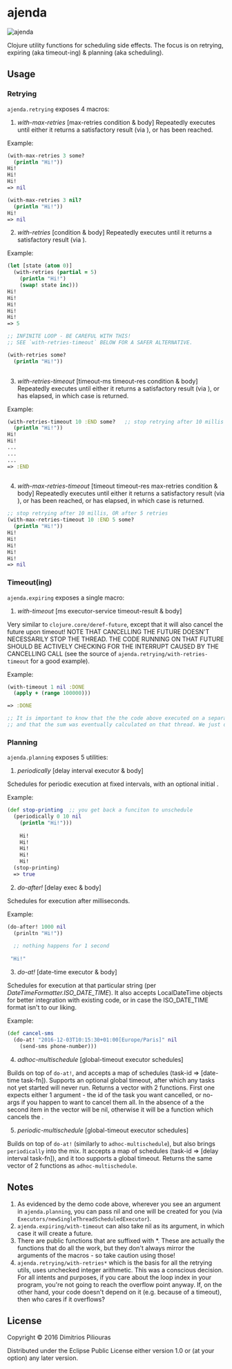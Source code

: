# ajenda
![ajenda](https://cdn1.iconfinder.com/data/icons/significon/512/Significon-List-512.png)

Clojure utility functions for scheduling side effects. The focus is on retrying, expiring (aka timeout-ing) & planning (aka scheduling). 

## Usage

### Retrying 

`ajenda.retrying` exposes 4 macros:

1. *with-max-retries* [max-retries condition & body]
Repeatedly executes <body> until either it returns a satisfactory result (via <condition>), or <max-retries> has been reached.

Example:

```clj
(with-max-retries 3 some? 
  (println "Hi!"))
Hi!
Hi!
Hi!
=> nil

(with-max-retries 3 nil? 
  (println "Hi!"))
Hi!
=> nil
```


2. *with-retries* [condition & body]
Repeatedly executes <body> until it returns a satisfactory result (via <condition>).

Example:

```clj
(let [state (atom 0)]
  (with-retries (partial = 5) 
    (println "Hi!")
    (swap! state inc)))
Hi!
Hi!
Hi!
Hi!
Hi!
=> 5

;; INFINITE LOOP - BE CAREFUL WITH THIS! 
;; SEE `with-retries-timeout` BELOW FOR A SAFER ALTERNATIVE.

(with-retries some? 
  (println "Hi!"))
  
```

3. *with-retries-timeout* [timeout-ms timeout-res condition & body]
Repeatedly executes <body> until either it returns a satisfactory result (via <condition>), or <timeout-ms> has elapsed, 
in which case <timeout-res> is returned.

Example:

```clj
(with-retries-timeout 10 :END some?   ;; stop retrying after 10 millis
  (println "Hi!"))
Hi!
Hi!
...
...
...
=> :END
  
```


4. *with-max-retries-timeout* [timeout timeout-res max-retries condition & body]
Repeatedly executes <body> until either it returns a satisfactory result (via <condition>), or <max-retries> has been reached, 
or <timeout-ms> has elapsed, in which case <timeout-res> is returned.


```clj
;; stop retrying after 10 millis, OR after 5 retries
(with-max-retries-timeout 10 :END 5 some? 
  (println "Hi!"))
Hi!
Hi!
Hi!
Hi!
Hi!
=> nil

```


### Timeout(ing)

`ajenda.expiring` exposes a single macro:

1. *with-timeout* [ms executor-service timeout-result & body]

Very similar to `clojure.core/deref-future`, except that it will also cancel the future upon timeout!
NOTE THAT CANCELLING THE FUTURE DOESN'T NECESSARILY STOP THE THREAD. THE CODE RUNNING ON THAT FUTURE SHOULD BE 
ACTIVELY CHECKING FOR THE INTERRUPT CAUSED BY THE CANCELLING CALL (see the source of `ajenda.retrying/with-retries-timeout` for a good example).

Example:

```clj
(with-timeout 1 nil :DONE
  (apply + (range 100000))) 

=> :DONE

;; It is important to know that the the code above executed on a separate thread,
;; and that the sum was eventually calculated on that thread. We just didn't wait long enough...
```


### Planning

`ajenda.planning` exposes 5 utilities:

1. *periodically*  [delay interval executor & body]

Schedules <body> for periodic execution at fixed intervals, with an optional initial <delay>.

Example:
```clj
(def stop-printing  ;; you get back a funciton to unschedule 
  (periodically 0 10 nil 
    (println "Hi!")))
    
    Hi!
    Hi!
    Hi!
    Hi!
    Hi!
  (stop-printing)
  => true
```


2. *do-after!* [delay exec & body]

Schedules <body> for execution after <delay> milliseconds.

Example:
```clj
(do-after! 1000 nil 
  (prinltn "Hi!"))
  
  ;; nothing happens for 1 second
   
 "Hi!"      
```

3. *do-at!* [date-time executor & body]

Schedules <body> for execution at that particular <date-time> string (per *DateTimeFormatter.ISO_DATE_TIME*).
It also accepts LocalDateTime objects for better integration with existing code, or in case the ISO_DATE_TIME format isn't to our liking.

Example:
```clj
(def cancel-sms  
  (do-at! "2016-12-03T10:15:30+01:00[Europe/Paris]" nil 
    (send-sms phone-number)))      
```
 
4. *adhoc-multischedule* [global-timeout executor schedules]

Builds on top of `do-at!`, and accepts a map of schedules (task-id => [date-time task-fn]). 
Supports an optional global timeout, after which any tasks not yet started will never run. 
Returns a vector with 2 functions. First one expects either 1 argument -
the id of the task  you want cancelled, or no-args if you happen to want to cancel them all.
In the absence of a <global-timeout> the second item in the vector will be nil, otherwise it will be a function which cancels the <global-timeout>.

5. *periodic-multischedule* [global-timeout executor schedules]

Builds on top of `do-at!` (similarly to `adhoc-multischedule`), but also brings `periodically` into the mix.
It accepts  a map of schedules (task-id => [delay interval task-fn]), and it too supports a global timeout.
Returns the same vector of 2 functions as `adhoc-multischedule`.
 
 
## Notes 
 
1. As evidenced by the demo code above, wherever you see an <executor> argument in `ajenda.planning`, you can pass nil and one will be created for you (via `Executors/newSingleThreadScheduledExecutor`). 
2. `ajenda.expiring/with-timeout` can also take nil as its <exec> argument, in which case it will create a future.
3.  There are public functions that are suffixed with *. These are actually the functions that do all the work, but they don't always mirror the arguments of the macros - so take caution using those!
4. `ajenda.retrying/with-retries*` which is the basis for all the retrying utils, uses unchecked integer arithmetic. This was a conscious decision. For all intents and purposes, if you care about the loop index in your program, you're not going to reach the overflow point anyway. If, on the other hand, your code doesn't depend on it (e.g. because of a timeout), then who cares if it overflows?   


## License

Copyright © 2016 Dimitrios Piliouras

Distributed under the Eclipse Public License either version 1.0 or (at
your option) any later version.
